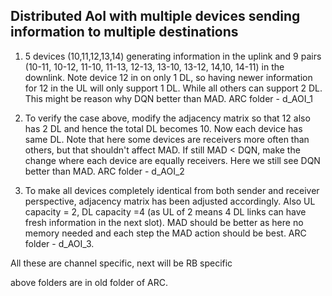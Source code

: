 ## Distributed AoI with multiple devices sending information to multiple destinations

1. 5 devices (10,11,12,13,14) generating information in the uplink and 9 pairs (10-11, 10-12, 11-10, 11-13, 12-13, 13-10, 13-12, 14,10, 14-11) in the downlink. Note device 12 in on only 1 DL, so having newer information for 12 in the UL will only support 1 DL. While all others can support 2 DL. This might be reason why DQN better than MAD. ARC folder - d_AOI_1

2. To verify the case above, modify the adjacency matrix so that 12 also has 2 DL and hence the total DL becomes 10. Now each device has same DL. Note that here some devices are receivers more often than others, but that shouldn't affect MAD. If still MAD < DQN, make the change where each device are equally receivers. Here we still see DQN better than MAD. ARC folder - d_AOI_2

3. To make all devices completely identical from both sender and receiver perspective, adjacency matrix has been adjusted accordingly. Also UL capacity = 2, DL capacity =4 (as UL of 2 means 4 DL links can have fresh information in the next slot). MAD should be better as here no memory needed and each step the MAD action should be best. ARC folder - d_AOI_3.

All these are channel specific, next will be RB specific

above folders are in old folder of ARC.